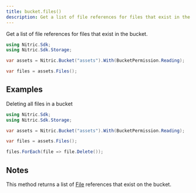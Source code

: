 ```yaml
---
title: bucket.files()
description: Get a list of file references for files that exist in the bucket.
---
```


Get a list of file references for files that exist in the bucket.

```C#
using Nitric.Sdk;
using Nitric.Sdk.Storage;

var assets = Nitric.Bucket("assets").With(BucketPermission.Reading);

var files = assets.Files();
```

## Examples

Deleting all files in a bucket

```C#
using Nitric.Sdk;
using Nitric.Sdk.Storage;

var assets = Nitric.Bucket("assets").With(BucketPermission.Reading);

var files = assets.Files();

files.ForEach(file => file.Delete());
```

## Notes

This method returns a list of [File](./bucket-file) references that exist on the bucket.
